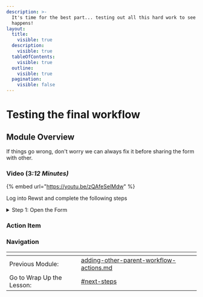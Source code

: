 ```yaml
---
description: >-
  It's time for the best part... testing out all this hard work to see what
  happens!
layout:
  title:
    visible: true
  description:
    visible: true
  tableOfContents:
    visible: true
  outline:
    visible: true
  pagination:
    visible: false
---
```


# Testing the final workflow

## Module Overview

If things go wrong, don't worry we can always fix it before sharing the form with other.

### Video (&#x33;_:12 Minutes)_

{% embed url="https://youtu.be/zQAfeSelMdw" %}

Log into Rewst and complete the following steps

<details>

<summary>Step 1: Open the Form</summary>

1. **Select** the "cog" icon for the form trigger in the workflow.
2. **Select** "view direct URLs"
3. **Click** the URL to open the form in a new tab
4. **Test** the form using a User and Groups that you're comfortable modifying.

</details>

### Action Item



### Navigation

<table data-card-size="large" data-view="cards"><thead><tr><th></th><th></th><th></th></tr></thead><tbody><tr><td>Previous Module:</td><td><a data-mention href="adding-other-parent-workflow-actions.md">adding-other-parent-workflow-actions.md</a></td><td></td></tr><tr><td>Go to Wrap Up the Lesson:</td><td><a data-mention href="./#next-steps">#next-steps</a></td><td></td></tr></tbody></table>
